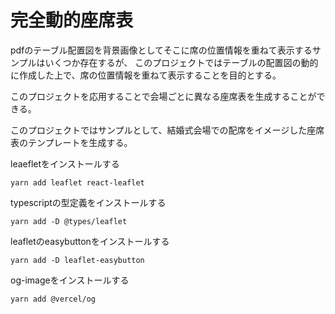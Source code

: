 # 完全動的座席表
pdfのテーブル配置図を背景画像としてそこに席の位置情報を重ねて表示するサンプルはいくつか存在するが、
このプロジェクトではテーブルの配置図の動的に作成した上で、席の位置情報を重ねて表示することを目的とする。

このプロジェクトを応用することで会場ごとに異なる座席表を生成することができる。

このプロジェクトではサンプルとして、結婚式会場での配席をイメージした座席表のテンプレートを生成する。

leaefletをインストールする
```shell
yarn add leaflet react-leaflet
```

typescriptの型定義をインストールする
```shell
yarn add -D @types/leaflet
```

leafletのeasybuttonをインストールする
```shell
yarn add -D leaflet-easybutton
```

og-imageをインストールする
```shell
yarn add @vercel/og
```
